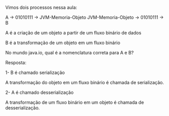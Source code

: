 Vimos dois processos nessa aula:

A -> 01010111 -> JVM-Memoria-Objeto 
JVM-Memoria-Objeto -> 01010111 -> B

A é a criação de um objeto a partir de um fluxo binário de dados

B é a transformação de um objeto em um fluxo binário

No mundo java.io, qual é a nomenclatura correta para A e B?

Resposta:

1- B é chamado serialização

A transformação do objeto em um fluxo binário é chamada de serialização.

2- A é chamado desserialização

A transformação de um fluxo binário em um objeto é chamada de desserialização.